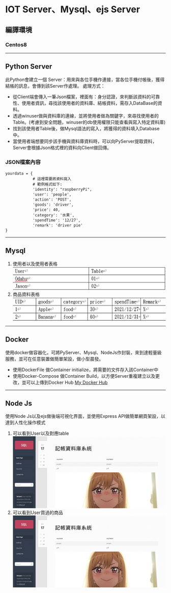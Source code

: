 # IOT Server、Mysql、ejs Server 

## 編譯環境
### Centos8


---

## Python Server
此Python會建立一個 Server：用來與各位手機作連接，當各位手機付帳後，獲得結帳的訊息，會傳到該Server作處理。
處理方式：
- 從Client端會傳入一筆Json檔案，裡面有：身分認證，來判斷該資料的可靠性、使用者資訊，尋找該使用者的資料庫、結帳資料，需存入DataBase的資料。
- 透過winuser做與資料庫的連線，並將使用者做為關鍵字，來尋找使用者的Table。(考慮到安全問題，winuser的db使用權限只能查看與寫入特定資料庫)
- 找到該使用者Table後，做Mysql語法的寫入，將獲得的資料填入Database中。
- 當使用者端想要同步該手機與資料庫資料時，可以向PyServer提取資料，Server會根據Json格式裡的資料向Client做回傳。

### JSON檔案內容
```
yourdata = {
            # 這裡需要將資料寫入
            # 範例格式如下:
            'identity': "raspberryPi",
            'user': 'people',
            'action': 'POST',
            'goods': 'driver',
            'price': 40,
            'category': '水果',
            'spendTime': '12/27',
            'remark': 'driver pie'
}
```
---
## Mysql
1. 使用者以及使用者表格
![Imgur](images/sqltable01.png)
2. 商品資料表格
![Imgur](images/sqltable02.png)
---

## Docker
使用docker做容器化，可將PyServer、Mysql、NodeJs作封裝，來到達輕量級服務，並可在任意裝置做簡單架設，做小型晨發。
- 使用DockerFile 做Container initialize，將需要的文件存入該Container中
- 使用Docker-Compose 做Container Build，以方便Server重複建立以及更改，並可以上傳到Docker Hub [My Docker Hub](https://hub.docker.com/)
---

## Node Js
使用Node Js以及ejs做後端可視化界面，並使用Express API做簡單網頁架設，以達到人性化操作模式
1. 可以看到User以及對應table
![Imgur](images/ejs01.png)
2.	可以看到User買過的商品
![Imgur](images/ejs01.png)
